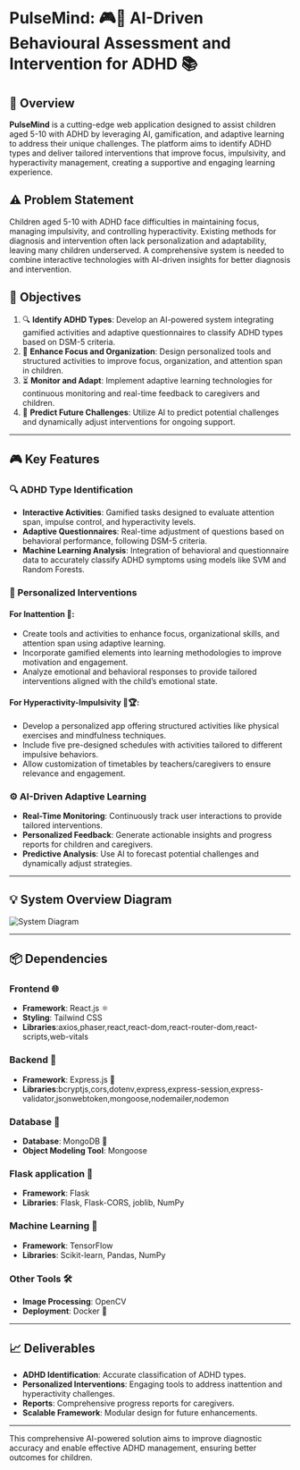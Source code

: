 # PulseMind: 🎮🧠 AI-Driven Behavioural Assessment and Intervention for ADHD 📚

## 🔗 Overview

**PulseMind** is a cutting-edge web application designed to assist children aged 5-10 with ADHD by leveraging AI, gamification, and adaptive learning to address their unique challenges. The platform aims to identify ADHD types and deliver tailored interventions that improve focus, impulsivity, and hyperactivity management, creating a supportive and engaging learning experience.

## ⚠️ Problem Statement

Children aged 5-10 with ADHD face difficulties in maintaining focus, managing impulsivity, and controlling hyperactivity. Existing methods for diagnosis and intervention often lack personalization and adaptability, leaving many children underserved. A comprehensive system is needed to combine interactive technologies with AI-driven insights for better diagnosis and intervention.

## 🎯 Objectives

1. 🔍 **Identify ADHD Types**: Develop an AI-powered system integrating gamified activities and adaptive questionnaires to classify ADHD types based on DSM-5 criteria.
2. 🔄 **Enhance Focus and Organization**: Design personalized tools and structured activities to improve focus, organization, and attention span in children.
3. ⏳ **Monitor and Adapt**: Implement adaptive learning technologies for continuous monitoring and real-time feedback to caregivers and children.
4. 🔮 **Predict Future Challenges**: Utilize AI to predict potential challenges and dynamically adjust interventions for ongoing support.

---

## 🎮 Key Features

### 🔍 ADHD Type Identification
- **Interactive Activities**: Gamified tasks designed to evaluate attention span, impulse control, and hyperactivity levels.
- **Adaptive Questionnaires**: Real-time adjustment of questions based on behavioral performance, following DSM-5 criteria.
- **Machine Learning Analysis**: Integration of behavioral and questionnaire data to accurately classify ADHD symptoms using models like SVM and Random Forests.

### 🎨 Personalized Interventions

#### For Inattention 🧰:
- Create tools and activities to enhance focus, organizational skills, and attention span using adaptive learning.
- Incorporate gamified elements into learning methodologies to improve motivation and engagement.
- Analyze emotional and behavioral responses to provide tailored interventions aligned with the child’s emotional state.

#### For Hyperactivity-Impulsivity 🏃🏆:
- Develop a personalized app offering structured activities like physical exercises and mindfulness techniques.
- Include five pre-designed schedules with activities tailored to different impulsive behaviors.
- Allow customization of timetables by teachers/caregivers to ensure relevance and engagement.

### ⚙️ AI-Driven Adaptive Learning
- **Real-Time Monitoring**: Continuously track user interactions to provide tailored interventions.
- **Personalized Feedback**: Generate actionable insights and progress reports for children and caregivers.
- **Predictive Analysis**: Use AI to forecast potential challenges and dynamically adjust strategies.

---

## 💡 System Overview Diagram
![System Diagram](PulseMind_SystemDiagram.png)

---

## 📦 Dependencies

### **Frontend** 🌐
- **Framework**: React.js ⚛️
- **Styling**: Tailwind CSS
- **Libraries**:axios,phaser,react,react-dom,react-router-dom,react-scripts,web-vitals

### **Backend** 🔧
- **Framework**: Express.js 🚀
- **Libraries**:bcryptjs,cors,dotenv,express,express-session,express-validator,jsonwebtoken,mongoose,nodemailer,nodemon

### **Database** 🔐
- **Database**: MongoDB 🌱
- **Object Modeling Tool**: Mongoose

### **Flask application** 🐍
- **Framework**: Flask
- **Libraries**: Flask, Flask-CORS, joblib, NumPy

### **Machine Learning** 🧬
- **Framework**: TensorFlow
- **Libraries**: Scikit-learn, Pandas, NumPy

### **Other Tools** 🛠️
- **Image Processing**: OpenCV
- **Deployment**: Docker 🐳

---

## 📈 Deliverables
- **ADHD Identification**: Accurate classification of ADHD types.
- **Personalized Interventions**: Engaging tools to address inattention and hyperactivity challenges.
- **Reports**: Comprehensive progress reports for caregivers.
- **Scalable Framework**: Modular design for future enhancements.

---

This comprehensive AI-powered solution aims to improve diagnostic accuracy and enable effective ADHD management, ensuring better outcomes for children.


